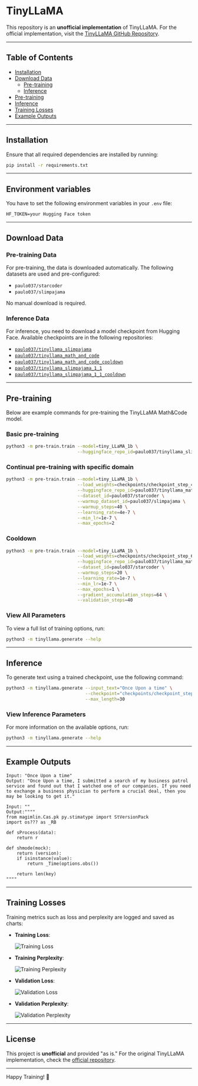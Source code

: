 # TinyLLaMA

This repository is an **unofficial implementation** of TinyLLaMA. For the official implementation, visit the [TinyLLaMA GitHub Repository](https://github.com/jzhang38/TinyLlama).

---

## Table of Contents

- [Installation](#installation)
- [Download Data](#download-data)
  - [Pre-training](#pre-training-data)
  - [Inference](#inference-data)
- [Pre-training](#pre-training)
- [Inference](#inference)
- [Training Losses](#training-losses)
- [Example Outputs](#example-outputs)

---

## Installation

Ensure that all required dependencies are installed by running:

```bash
pip install -r requirements.txt
```


---
## Environment variables

You have to set the following environment variables in your `.env` file:

```
HF_TOKEN=your Hugging Face token
```
---

## Download Data

### Pre-training Data

For pre-training, the data is downloaded automatically. The following datasets are used and pre-configured:

- `paulo037/starcoder`
- `paulo037/slimpajama`

No manual download is required.

### Inference Data

For inference, you need to download a model checkpoint from Hugging Face. Available checkpoints are in the following repositories:

- [`paulo037/tinyllama_slimpajama`](https://huggingface.co/paulo037/tinyllama_slimpajama)
- [`paulo037/tinyllama_math_and_code`](https://huggingface.co/paulo037/tinyllama_math_and_code)
- [`paulo037/tinyllama_math_and_code_cooldown`](https://huggingface.co/paulo037/tinyllama_math_and_code_cooldown)
- [`paulo037/tinyllama_slimpajama_1_1`](https://huggingface.co/paulo037/tinyllama_slimpajama_1_1)
- [`paulo037/tinyllama_slimpajama_1_1_cooldown`](https://huggingface.co/paulo037/tinyllama_slimpajama_1_1_cooldown)

---

## Pre-training

Below are example commands for pre-training the TinyLLaMA Math&Code model.

### Basic pre-training

```bash
python3 -m pre-train.train --model=tiny_LLaMA_1b \
                           --huggingface_repo_id=paulo037/tinyllama_slimpajama
```

### Continual pre-training with specific domain

```bash
python3 -m pre-train.train --model=tiny_LLaMA_1b \
                           --load_weights=checkpoints/checkpoint_step_4638.pt \
                           --huggingface_repo_id=paulo037/tinyllama_math_and_code \
                           --dataset_id=paulo037/starcoder \
                           --warmup_dataset_id=paulo037/slimpajama \
                           --warmup_steps=40 \
                           --learning_rate=4e-7 \
                           --min_lr=1e-7 \
                           --max_epochs=2
```

### Cooldown
```bash
python3 -m pre-train.train --model=tiny_LLaMA_1b \
                           --load_weights=checkpoints/checkpoint_step_618.pt \
                           --huggingface_repo_id=paulo037/tinyllama_math_and_code_cooldown \
                           --dataset_id=paulo037/starcoder \
                           --warmup_steps=20 \
                           --learning_rate=1e-7 \
                           --min_lr=1e-7 \
                           --max_epochs=1 \
                           --gradient_accumulation_steps=64 \
                           --validation_steps=40
```

### View All Parameters

To view a full list of training options, run:

```bash
python3 -m tinyllama.generate --help
```

---

## Inference

To generate text using a trained checkpoint, use the following command:

```bash
python3 -m tinyllama.generate --input_text="Once Upon a time" \
                              --checkpoint="checkpoints/checkpoint_step_77.pt" \
                              --max_length=30
```

### View Inference Parameters

For more information on the available options, run:

```bash
python3 -m tinyllama.generate --help
```

---

## Example Outputs

```plaintext
Input: "Once Upon a time"
Output: "Once Upon a time, I submitted a search of my business patrol service and found out that I watched one of our companies. If you need to exchange a business physician to perform a crucial deal, then you may be looking to get it."
```

```plaintext
Input: ""
Output:""""
from magimlin.Cas.pk py.stimatype import StVersionPack
import os??? as _RB

def sProcess(data):
    return r

def shmode(mock):
    return (version):
    if isinstance(value):
        return _Time(options.obs())

    return len(key)
""""
```


---

## Training Losses

Training metrics such as loss and perplexity are logged and saved as charts:

- **Training Loss**:

  ![Training Loss](report/charts/train_loss.svg)
- **Training Perplexity**:

  ![Training Perplexity](report/charts/train_perplexity.svg)
- **Validation Loss**:

  ![Validation Loss](report/charts/validation_cross_entropy.svg)
- **Validation Perplexity**:

  ![Validation Perplexity](report/charts/validation_perplexity.svg)

---

## License

This project is **unofficial** and provided "as is." For the original TinyLLaMA implementation, check the [official repository](https://github.com/jzhang38/TinyLlama).

---

Happy Training! 🚀
